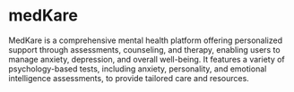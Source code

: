 # medKare
MedKare is a comprehensive mental health platform offering personalized support through assessments, counseling, and therapy, enabling users to manage anxiety, depression, and overall well-being. It features a variety of psychology-based tests, including anxiety, personality, and emotional intelligence assessments, to provide tailored care and resources.
